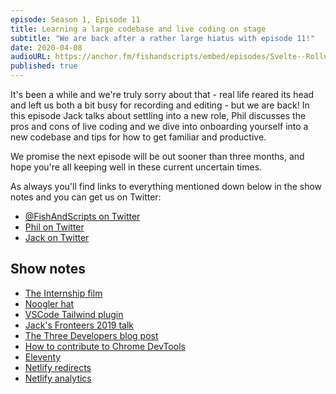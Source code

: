 ```yaml
---
episode: Season 1, Episode 11
title: Learning a large codebase and live coding on stage
subtitle: "We are back after a rather large hiatus with episode 11!"
date: 2020-04-08
audioURL: https://anchor.fm/fishandscripts/embed/episodes/Svelte--Rollup-and-being-proper-adults-ea9uua
published: true
---
```


It's been a while and we're truly sorry about that - real life reared its head and left us both a bit busy for recording and editing - but we are back! In this episode Jack talks about settling into a new role, Phil discusses the pros and cons of live coding and we dive into onboarding yourself into a new codebase and tips for how to get familiar and productive.

We promise the next episode will be out sooner than three months, and hope you're all keeping well in these current uncertain times.

As always you'll find links to everything mentioned down below in the show notes and you can get us on Twitter:

- [@FishAndScripts on Twitter](https://twitter.com/fishandscripts)
- [Phil on Twitter](https://twitter.com/philhawksworth)
- [Jack on Twitter](https://twitter.com/jack_franklin)


## Show notes

- [The Internship film](https://www.imdb.com/title/tt2234155/)
- [Noogler hat](https://c1.staticflickr.com/9/8208/8209787486_c5e7978e92.jpg)
- [VSCode Tailwind plugin](https://marketplace.visualstudio.com/items?itemName=bradlc.vscode-tailwindcss)
- [Jack's Fronteers 2019  talk](https://vimeo.com/364384932)
- [The Three Developers blog post](https://www.jackfranklin.co.uk/blog/the-three-software-developers/)
- [How to contribute to Chrome DevTools](https://docs.google.com/document/d/1WNF-KqRSzPLUUfZqQG5AFeU_Ll8TfWYcJasa_XGf7ro/edit#!)
- [Eleventy](https://www.11ty.dev/)
- [Netlify redirects](https://docs.netlify.com/routing/redirects/)
- [Netlify analytics](https://www.netlify.com/products/analytics/)